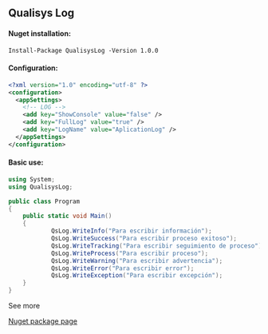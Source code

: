 ## Qualisys Log

#### Nuget installation:

```
Install-Package QualisysLog -Version 1.0.0
```

#### Configuration:

```xml
<?xml version="1.0" encoding="utf-8" ?>
<configuration>
  <appSettings>
    <!-- LOG -->
    <add key="ShowConsole" value="false" />
    <add key="FullLog" value="true" />
    <add key="LogName" value="AplicationLog" />
  </appSettings>
</configuration>
```

#### Basic use:

```csharp
using System;
using QualisysLog;

public class Program
{
	public static void Main()
	{
            QsLog.WriteInfo("Para escribir información");
            QsLog.WriteSuccess("Para escribir proceso exitoso");
            QsLog.WriteTracking("Para escribir seguimiento de proceso");
            QsLog.WriteProcess("Para escribir proceso");
            QsLog.WriteWarning("Para escribir advertencia");
            QsLog.WriteError("Para escribir error");
            QsLog.WriteException("Para escribir excepción");
	}
}
```

See more

[Nuget package page](https://www.nuget.org/packages/QualisysLog/)